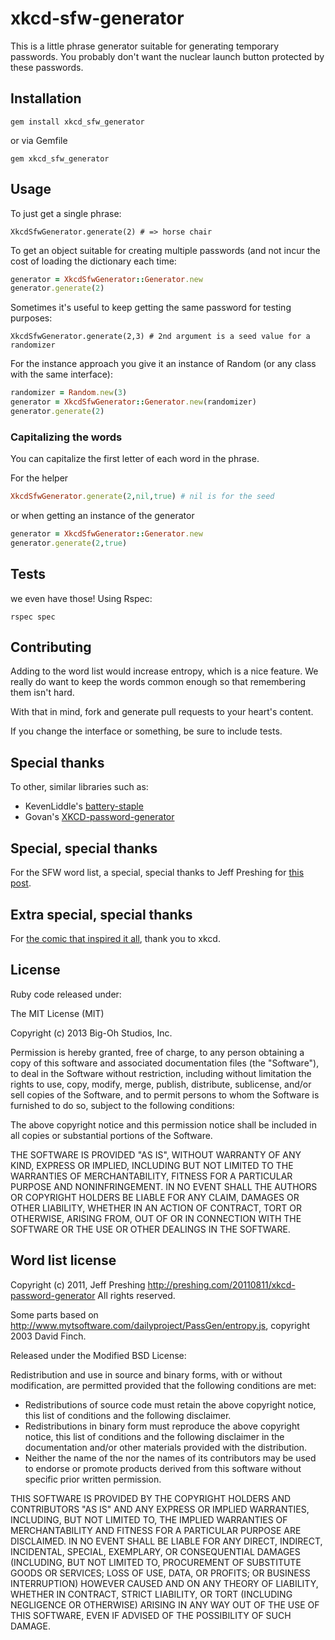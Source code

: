 # xkcd-sfw-generator

This is a little phrase generator suitable for generating temporary passwords.  You probably don't want the nuclear launch button protected by these passwords.

## Installation

`gem install xkcd_sfw_generator`

or via Gemfile

`gem xkcd_sfw_generator`

## Usage

To just get a single phrase:

`XkcdSfwGenerator.generate(2) # => horse chair`

To get an object suitable for creating multiple passwords (and not incur the cost of loading the dictionary each time: 

```ruby
generator = XkcdSfwGenerator::Generator.new
generator.generate(2)
```

Sometimes it's useful to keep getting the same password for testing purposes:

`XkcdSfwGenerator.generate(2,3) # 2nd argument is a seed value for a randomizer`

For the instance approach you give it an instance of Random (or any class with the same interface):

```ruby
randomizer = Random.new(3)
generator = XkcdSfwGenerator::Generator.new(randomizer)
generator.generate(2)
```

### Capitalizing the words

You can capitalize the first letter of each word in the phrase.

For the helper

```ruby
XkcdSfwGenerator.generate(2,nil,true) # nil is for the seed
```

or when getting an instance of the generator

```ruby
generator = XkcdSfwGenerator::Generator.new
generator.generate(2,true)
```


## Tests

we even have those!  Using Rspec:

`rspec spec`

## Contributing

Adding to the word list would increase entropy, which is a nice feature.  We really do want to keep the words common enough so that remembering them isn't hard.

With that in mind, fork and generate pull requests to your heart's content.

If you change the interface or something, be sure to include tests.

## Special thanks

To other, similar libraries such as:

* KevenLiddle's [battery-staple](https://github.com/KevinLiddle/battery-staple)
* Govan's [XKCD-password-generator](https://github.com/Govan/XKCD-password-generator)

## Special, special thanks

For the SFW word list, a special, special thanks to Jeff Preshing for [this post](http://preshing.com/20110811/xkcd-password-generator/).

## Extra special, special thanks

For [the comic that inspired it all](http://xkcd.com/936/), thank you to xkcd. 

## License

Ruby code released under:

The MIT License (MIT)

Copyright (c) 2013 Big-Oh Studios, Inc.

Permission is hereby granted, free of charge, to any person obtaining a copy
of this software and associated documentation files (the "Software"), to deal
in the Software without restriction, including without limitation the rights
to use, copy, modify, merge, publish, distribute, sublicense, and/or sell
copies of the Software, and to permit persons to whom the Software is
furnished to do so, subject to the following conditions:

The above copyright notice and this permission notice shall be included in
all copies or substantial portions of the Software.

THE SOFTWARE IS PROVIDED "AS IS", WITHOUT WARRANTY OF ANY KIND, EXPRESS OR
IMPLIED, INCLUDING BUT NOT LIMITED TO THE WARRANTIES OF MERCHANTABILITY,
FITNESS FOR A PARTICULAR PURPOSE AND NONINFRINGEMENT. IN NO EVENT SHALL THE
AUTHORS OR COPYRIGHT HOLDERS BE LIABLE FOR ANY CLAIM, DAMAGES OR OTHER
LIABILITY, WHETHER IN AN ACTION OF CONTRACT, TORT OR OTHERWISE, ARISING FROM,
OUT OF OR IN CONNECTION WITH THE SOFTWARE OR THE USE OR OTHER DEALINGS IN
THE SOFTWARE.

## Word list license

Copyright (c) 2011, Jeff Preshing
http://preshing.com/20110811/xkcd-password-generator
All rights reserved.

Some parts based on http://www.mytsoftware.com/dailyproject/PassGen/entropy.js, copyright 2003 David Finch.

Released under the Modified BSD License:

Redistribution and use in source and binary forms, with or without
modification, are permitted provided that the following conditions are met:
* Redistributions of source code must retain the above copyright notice, this list of conditions and the following disclaimer.
* Redistributions in binary form must reproduce the above copyright notice, this list of conditions and the following disclaimer in the documentation and/or other materials provided with the distribution.
* Neither the name of the <organization> nor the names of its contributors may be used to endorse or promote products derived from this software without specific prior written permission.

THIS SOFTWARE IS PROVIDED BY THE COPYRIGHT HOLDERS AND CONTRIBUTORS "AS IS" AND
ANY EXPRESS OR IMPLIED WARRANTIES, INCLUDING, BUT NOT LIMITED TO, THE IMPLIED
WARRANTIES OF MERCHANTABILITY AND FITNESS FOR A PARTICULAR PURPOSE ARE
DISCLAIMED. IN NO EVENT SHALL <COPYRIGHT HOLDER> BE LIABLE FOR ANY
DIRECT, INDIRECT, INCIDENTAL, SPECIAL, EXEMPLARY, OR CONSEQUENTIAL DAMAGES
(INCLUDING, BUT NOT LIMITED TO, PROCUREMENT OF SUBSTITUTE GOODS OR SERVICES;
LOSS OF USE, DATA, OR PROFITS; OR BUSINESS INTERRUPTION) HOWEVER CAUSED AND
ON ANY THEORY OF LIABILITY, WHETHER IN CONTRACT, STRICT LIABILITY, OR TORT
(INCLUDING NEGLIGENCE OR OTHERWISE) ARISING IN ANY WAY OUT OF THE USE OF THIS
SOFTWARE, EVEN IF ADVISED OF THE POSSIBILITY OF SUCH DAMAGE.
